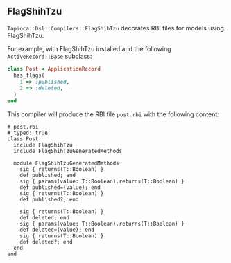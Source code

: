 ## FlagShihTzu

`Tapioca::Dsl::Compilers::FlagShihTzu` decorates RBI files for models
using FlagShihTzu.

For example, with FlagShihTzu installed and the following `ActiveRecord::Base` subclass:

~~~rb
class Post < ApplicationRecord
  has_flags(
    1 => :published,
    2 => :deleted,
  )
end
~~~

This compiler will produce the RBI file `post.rbi` with the following content:

~~~rbi
# post.rbi
# typed: true
class Post
  include FlagShihTzu
  include FlagShihTzuGeneratedMethods

  module FlagShihTzuGeneratedMethods
    sig { returns(T::Boolean) }
    def published; end
    sig { params(value: T::Boolean).returns(T::Boolean) }
    def published=(value); end
    sig { returns(T::Boolean) }
    def published?; end

    sig { returns(T::Boolean) }
    def deleted; end
    sig { params(value: T::Boolean).returns(T::Boolean) }
    def deleted=(value); end
    sig { returns(T::Boolean) }
    def deleted?; end
  end
end
~~~

